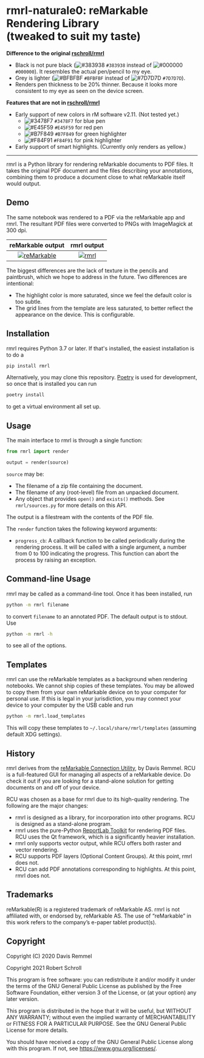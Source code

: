 rmrl-naturale0: reMarkable Rendering Library  
(tweaked to suit my taste)
===================================
**Difference to the original [rschroll/rmrl](https://github.com/rschroll/rmrl)**
- Black is not pure black (![#383938](https://via.placeholder.com/15/383938/000000?text=+) `#383938` instead of ![#000000](https://via.placeholder.com/15/000000/000000?text=+) `#000000`). It resembles the actual pen/pencil to my eye.
- Grey is lighter (![#BFBFBF](https://via.placeholder.com/15/BFBFBF/000000?text=+) `#BFBFBF` instead of ![#7D7D7D](https://via.placeholder.com/15/7D7D7D/000000?text=+) `#7D7D7D`).
- Renders pen thickness to be 20% thinner. Because it looks more consistent to my eye as seen on the device screen.

**Features that are not in [rschroll/rmrl](https://github.com/rschroll/rmrl)**
- Early support of new colors in rM software v2.11. (Not tested yet.)
  - ![#3478F7](https://via.placeholder.com/15/3478F7/000000?text=+) `#3478F7` for blue pen
  - ![#E45F59](https://via.placeholder.com/15/E45F59/000000?text=+) `#E45F59` for red pen
  - ![#B7F849](https://via.placeholder.com/15/B7F849/000000?text=+) `#B7F849` for green highlighter
  - ![#F84F91](https://via.placeholder.com/15/F84F91/000000?text=+) `#F84F91` for pink highlighter
- Early support of smart highlights. (Currently only renders as yellow.)
---

rmrl is a Python library for rendering reMarkable documents to PDF files.
It takes the original PDF document and the files describing your annotations,
combining them to produce a document close to what reMarkable itself would
output.

Demo
----
The same notebook was rendered to a PDF via the reMarkable app and rmrl.
The resultant PDF files were converted to PNGs with ImageMagick at 300
dpi.

 reMarkable output | rmrl output
:-----------------:|:-----------:
[![reMarkable](demo/app.png)](demo/app.png) | [![rmrl](demo/rmrl.png)](demo/rmrl.png)

The biggest differences are the lack of texture in the pencils and paintbrush,
which we hope to address in the future.  Two differences are intentional:
- The highlight color is more saturated, since we feel the default color is
  too subtle.
- The grid lines from the template are less saturated, to better reflect the
  appearance on the device.  This is configurable.

Installation
------------
rmrl requires Python 3.7 or later.  If that's installed, the easiest installation
is to do a
```bash
pip install rmrl
```
Alternatively, you may clone this repository.  [Poetry](https://python-poetry.org/) is used for development, so once that is installed you can run
```bash
poetry install
```
to get a virtual environment all set up.

Usage
-----
The main interface to rmrl is through a single function:
```python
from rmrl import render

output = render(source)
```
`source` may be:
- The filename of a zip file containing the document.
- The filename of any (root-level) file from an unpacked document.
- Any object that provides `open()` and `exists()` methods.  See
  `rmrl/sources.py` for more details on this API.

The output is a filestream with the contents of the PDF file.

The `render` function takes the following keyword arguments:
- `progress_cb`: A callback function to be called periodically during the
  rendering process.  It will be called with a single argument, a number
  from 0 to 100 indicating the progress.  This function can abort the
  process by raising an exception.

Command-line Usage
------------------
rmrl may be called as a command-line tool.  Once it has been installed, run
```bash
python -m rmrl filename
```
to convert `filename` to an annotated PDF.  The default output is to stdout.
Use
```bash
python -m rmrl -h
```
to see all of the options.

Templates
---------
rmrl can use the reMarkable templates as a background when rendering notebooks.
We cannot ship copies of these templates.  You may be allowed to copy them from
your own reMarkable device on to your computer for personal use.  If this is
legal in your jurisdiction, you may connect your device to your computer by the
USB cable and run
```bash
python -m rmrl.load_templates
```
This will copy these templates to `~/.local/share/rmrl/templates` (assuming
default XDG settings).

History
-------
rmrl derives from the [reMarkable Connection Utility](http://www.davisr.me/projects/rcu/),
by Davis Remmel.  RCU is a full-featured GUI for managing all aspects of a
reMarkable device.  Do check it out if you are looking for a stand-alone
solution for getting documents on and off of your device.

RCU was chosen as a base for rmrl due to its high-quality rendering.  The
following are the major changes:
- rmrl is designed as a library, for incorporation into other programs.  RCU
  is designed as a stand-alone program.
- rmrl uses the pure-Python [ReportLab Toolkit](https://www.reportlab.com/dev/opensource/rl-toolkit/)
  for rendering PDF files.  RCU uses the Qt framework, which is a significantly
  heavier installation.
- rmrl only supports vector output, while RCU offers both raster and vector
  rendering.
- RCU supports PDF layers (Optional Content Groups).  At this point, rmrl does
  not.
- RCU can add PDF annotations corresponding to highlights.  At this point, rmrl
  does not.

Trademarks
----------
reMarkable(R) is a registered trademark of reMarkable AS. rmrl is not
affiliated with, or endorsed by, reMarkable AS. The use of “reMarkable”
in this work refers to the company’s e-paper tablet product(s).

Copyright
---------
Copyright (C) 2020  Davis Remmel

Copyright 2021 Robert Schroll

This program is free software: you can redistribute it and/or modify
it under the terms of the GNU General Public License as published by
the Free Software Foundation, either version 3 of the License, or
(at your option) any later version.

This program is distributed in the hope that it will be useful,
but WITHOUT ANY WARRANTY; without even the implied warranty of
MERCHANTABILITY or FITNESS FOR A PARTICULAR PURPOSE.  See the
GNU General Public License for more details.

You should have received a copy of the GNU General Public License
along with this program.  If not, see <https://www.gnu.org/licenses/>.
